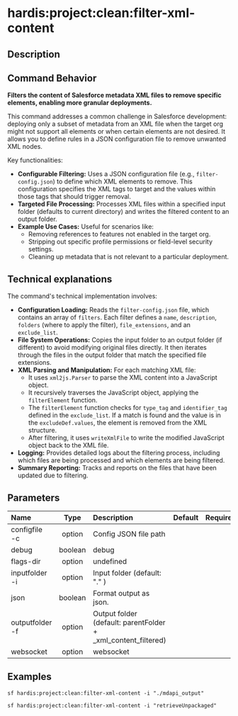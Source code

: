<!-- This file has been generated with command 'sf hardis:doc:plugin:generate'. Please do not update it manually or it may be overwritten -->
# hardis:project:clean:filter-xml-content

## Description


## Command Behavior

**Filters the content of Salesforce metadata XML files to remove specific elements, enabling more granular deployments.**

This command addresses a common challenge in Salesforce development: deploying only a subset of metadata from an XML file when the target org might not support all elements or when certain elements are not desired. It allows you to define rules in a JSON configuration file to remove unwanted XML nodes.

Key functionalities:

- **Configurable Filtering:** Uses a JSON configuration file (e.g., `filter-config.json`) to define which XML elements to remove. This configuration specifies the XML tags to target and the values within those tags that should trigger removal.
- **Targeted File Processing:** Processes XML files within a specified input folder (defaults to current directory) and writes the filtered content to an output folder.
- **Example Use Cases:** Useful for scenarios like:
  - Removing references to features not enabled in the target org.
  - Stripping out specific profile permissions or field-level security settings.
  - Cleaning up metadata that is not relevant to a particular deployment.

## Technical explanations

The command's technical implementation involves:

- **Configuration Loading:** Reads the `filter-config.json` file, which contains an array of `filters`. Each filter defines a `name`, `description`, `folders` (where to apply the filter), `file_extensions`, and an `exclude_list`.
- **File System Operations:** Copies the input folder to an output folder (if different) to avoid modifying original files directly. It then iterates through the files in the output folder that match the specified file extensions.
- **XML Parsing and Manipulation:** For each matching XML file:
  - It uses `xml2js.Parser` to parse the XML content into a JavaScript object.
  - It recursively traverses the JavaScript object, applying the `filterElement` function.
  - The `filterElement` function checks for `type_tag` and `identifier_tag` defined in the `exclude_list`. If a match is found and the value is in the `excludeDef.values`, the element is removed from the XML structure.
  - After filtering, it uses `writeXmlFile` to write the modified JavaScript object back to the XML file.
- **Logging:** Provides detailed logs about the filtering process, including which files are being processed and which elements are being filtered.
- **Summary Reporting:** Tracks and reports on the files that have been updated due to filtering.


## Parameters

| Name                |  Type   | Description                                                   | Default | Required | Options |
|:--------------------|:-------:|:--------------------------------------------------------------|:-------:|:--------:|:-------:|
| configfile<br/>-c   | option  | Config JSON file path                                         |         |          |         |
| debug               | boolean | debug                                                         |         |          |         |
| flags-dir           | option  | undefined                                                     |         |          |         |
| inputfolder<br/>-i  | option  | Input folder (default: "." )                                  |         |          |         |
| json                | boolean | Format output as json.                                        |         |          |         |
| outputfolder<br/>-f | option  | Output folder (default: parentFolder + _xml_content_filtered) |         |          |         |
| websocket           | option  | websocket                                                     |         |          |         |

## Examples

```shell
sf hardis:project:clean:filter-xml-content -i "./mdapi_output"
```

```shell
sf hardis:project:clean:filter-xml-content -i "retrieveUnpackaged"
```


